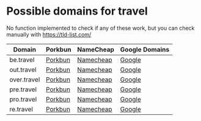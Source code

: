 # Possible domains for travel

No function implemented to check if any of these work, but you can check manually with https://tld-list.com/

| Domain | Porkbun | NameCheap | Google Domains |
|---|---|---|---|
| be.travel | [Porkbun](https://porkbun.com/checkout/search?prb=e814663da1&tlds=&idnLanguage=&search=search&q=be.travel) | [Namecheap](https://www.namecheap.com/domains/registration/results/?domain=be.travel) | [Google](https://domains.google.com/registrar/search?searchTerm=be.travel) |
| out.travel | [Porkbun](https://porkbun.com/checkout/search?prb=e814663da1&tlds=&idnLanguage=&search=search&q=out.travel) | [Namecheap](https://www.namecheap.com/domains/registration/results/?domain=out.travel) | [Google](https://domains.google.com/registrar/search?searchTerm=out.travel) |
| over.travel | [Porkbun](https://porkbun.com/checkout/search?prb=e814663da1&tlds=&idnLanguage=&search=search&q=over.travel) | [Namecheap](https://www.namecheap.com/domains/registration/results/?domain=over.travel) | [Google](https://domains.google.com/registrar/search?searchTerm=over.travel) |
| pre.travel | [Porkbun](https://porkbun.com/checkout/search?prb=e814663da1&tlds=&idnLanguage=&search=search&q=pre.travel) | [Namecheap](https://www.namecheap.com/domains/registration/results/?domain=pre.travel) | [Google](https://domains.google.com/registrar/search?searchTerm=pre.travel) |
| pro.travel | [Porkbun](https://porkbun.com/checkout/search?prb=e814663da1&tlds=&idnLanguage=&search=search&q=pro.travel) | [Namecheap](https://www.namecheap.com/domains/registration/results/?domain=pro.travel) | [Google](https://domains.google.com/registrar/search?searchTerm=pro.travel) |
| re.travel | [Porkbun](https://porkbun.com/checkout/search?prb=e814663da1&tlds=&idnLanguage=&search=search&q=re.travel) | [Namecheap](https://www.namecheap.com/domains/registration/results/?domain=re.travel) | [Google](https://domains.google.com/registrar/search?searchTerm=re.travel) |
